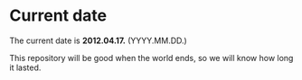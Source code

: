 # Current date

The current date is **2012.04.17.** (YYYY.MM.DD.)

This repository will be good when the world ends, so we will know how long it lasted.